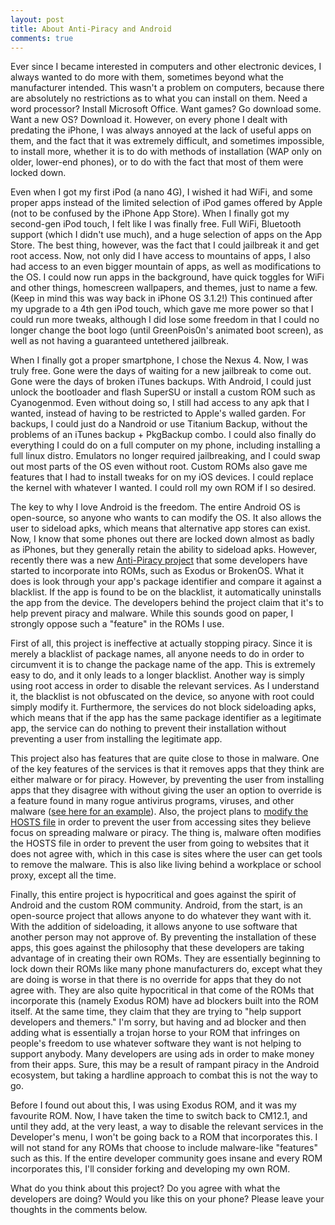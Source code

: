```yaml
---
layout: post
title: About Anti-Piracy and Android
comments: true
---
```

Ever since I became interested in computers and other electronic devices, I always wanted to do more with them, sometimes beyond what the manufacturer intended.
This wasn't a problem on computers, because there are absolutely no restrictions as to what you can install on them.
Need a word processor? Install Microsoft Office.
Want games? Go download some.
Want a new OS? Download it.
However, on every phone I dealt with predating the iPhone, I was always annoyed at the lack of useful apps on them, and the fact that it was extremely difficult, and sometimes impossible, to install more, whether it is to do with methods of installation (WAP only on older, lower-end phones), or to do with the fact that most of them were locked down.

Even when I got my first iPod (a nano 4G), I wished it had WiFi, and some proper apps instead of the limited selection of iPod games offered by Apple (not to be confused by the iPhone App Store). 
When I finally got my second-gen iPod touch, I felt like I was finally free. 
Full WiFi, Bluetooth support (which I didn't use much), and a huge selection of apps on the App Store. 
The best thing, however, was the fact that I could jailbreak it and get root access.
Now, not only did I have access to mountains of apps, I also had access to an even bigger mountain of apps, as well as modifications to the OS.
I could now run apps in the background, have quick toggles for WiFi and other things, homescreen wallpapers, and themes, just to name a few. (Keep in mind this was way back in iPhone OS 3.1.2!)
This continued after my upgrade to a 4th gen iPod touch, which gave me more power so that I could run more tweaks, although I did lose some freedom in that I could no longer change the boot logo (until GreenPois0n's animated boot screen), as well as not having a guaranteed untethered jailbreak. 

When I finally got a proper smartphone, I chose the Nexus 4. 
Now, I was truly free. 
Gone were the days of waiting for a new jailbreak to come out. 
Gone were the days of broken iTunes backups. 
With Android, I could just unlock the bootloader and flash SuperSU or install a custom ROM such as Cyanogenmod.
Even without doing so, I still had access to any apk that I wanted, instead of having to be restricted to Apple's walled garden.
For backups, I could just do a Nandroid or use Titanium Backup, without the problems of an iTunes backup + PkgBackup combo.
I could also finally do everything I could do on a full computer on my phone, including installing a full linux distro.
Emulators no longer required jailbreaking, and I could swap out most parts of the OS even without root.
Custom ROMs also gave me features that I had to install tweaks for on my iOS devices.
I could replace the kernel with whatever I wanted.
I could roll my own ROM if I so desired.

The key to why I love Android is the freedom. 
The entire Android OS is open-source, so anyone who wants to can modify the OS.
It also allows the user to sideload apks, which means that alternative app stores can exist.
Now, I know that some phones out there are locked down almost as badly as iPhones, but they generally retain the ability to sideload apks.
However, recently there was a new [Anti-Piracy project](https://github.com/AlmightyMegadeth00/AntiPiracySupport) that some developers have started to incorporate into ROMs, such as Exodus or BrokenOS. 
What it does is look through your app's package identifier and compare it against a blacklist.
If the app is found to be on the blacklist, it automatically uninstalls the app from the device.
The developers behind the project claim that it's to help prevent piracy and malware.
While this sounds good on paper, I strongly oppose such a "feature" in the ROMs I use.

First of all, this project is ineffective at actually stopping piracy. 
Since it is merely a blacklist of package names, all anyone needs to do in order to circumvent it is to change the package name of the app.
This is extremely easy to do, and it only leads to a longer blacklist.
Another way is simply using root access in order to disable the relevant services.
As I understand it, the blacklist is not obfuscated on the device, so anyone with root could simply modify it.
Furthermore, the services do not block sideloading apks, which means that if the app has the same package identifier as a legitimate app, the service can do nothing to prevent their installation without preventing a user from installing the legitimate app.

This project also has features that are quite close to those in malware.
One of the key features of the services is that it removes apps that they think are either malware or for piracy.
However, by preventing the user from installing apps that they disagree with without giving the user an option to override is a feature found in many rogue antivirus programs, viruses, and other malware ([see here for an example](https://www.youtube.com/watch?v=wKzAqXkMH2w)).
Also, the project plans to [modify the HOSTS file](https://github.com/AlmightyMegadeth00/AntiPiracySupport/blob/4ea5a4c917389cc996c9c4ee19ccadde0f3f209d/src/AntiPiracyInstallReceiver.java) in order to prevent the user from accessing sites they believe focus on spreading malware or piracy.
The thing is, malware often modifies the HOSTS file in order to prevent the user from going to websites that it does not agree with, which in this case is sites where the user can get tools to remove the malware.
This is also like living behind a workplace or school proxy, except all the time. 

Finally, this entire project is hypocritical and goes against the spirit of Android and the custom ROM community. 
Android, from the start, is an open-source project that allows anyone to do whatever they want with it.
With the addition of sideloading, it allows anyone to use software that another person may not approve of.
By preventing the installation of these apps, this goes against the philosophy that these developers are taking advantage of in creating their own ROMs.
They are essentially beginning to lock down their ROMs like many phone manufacturers do, except what they are doing is worse in that there is no override for apps that they do not agree with. 
They are also quite hypocritical in that come of the ROMs that incorporate this (namely Exodus ROM) have ad blockers built into the ROM itself. 
At the same time, they claim that they are trying to "help support developers and themers."
I'm sorry, but having and ad blocker and then adding what is essentially a trojan horse to your ROM that infringes on people's freedom to use whatever software they want is not helping to support anybody.
Many developers are using ads in order to make money from their apps. 
Sure, this may be a result of rampant piracy in the Android ecosystem, but taking a hardline approach to combat this is not the way to go.

Before I found out about this, I was using Exodus ROM, and it was my favourite ROM. 
Now, I have taken the time to switch back to CM12.1, and until they add, at the very least, a way to disable the relevant services in the Developer's menu, I won't be going back to a ROM that incorporates this. 
I will not stand for any ROMs that choose to include malware-like "features" such as this.
If the entire developer community goes insane and every ROM incorporates this, I'll consider forking and developing my own ROM.

What do you think about this project? Do you agree with what the developers are doing? Would you like this on your phone? Please leave your thoughts in the comments below.